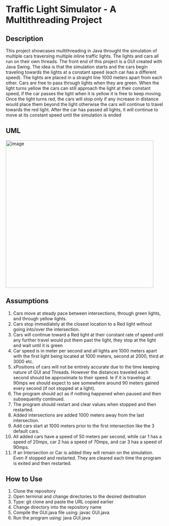 # Traffic Light Simulator - A Multithreading Project

## Description
  This project showcases multithreading in Java throught the simulation of multiple cars traversing multiple inline traffic lights. The lights and cars all run on their own threads. The front end of this project is a GUI created with Java Swing. The idea is that the simulation starts and the cars begin traveling towards the lights at a constant speed (each car has a different speed). The lights are placed in a straight line 1000 meters apart from each other. Cars are free to pass through lights when they are green. When the light turns yellow the cars can still approach the light at their constant speed, if the car passes the light when it is yellow it is free to keep moving. Once the light turns red, the cars will stop only if any increase in distance would place them beyond the light otherwise the cars will continue to travel towards the red light. After the car has passed all lights, it will continue to move at its constant speed until the simulation is ended

## UML

<img width="468" alt="image" src="https://github.com/user-attachments/assets/5ceef9d3-21bb-4adc-afdd-fe5021713df0">

## Assumptions

1) Cars move at steady pace between intersections, through green lights, and through yellow lights.
2) Cars stop immediately at the closest location to a Red light without going into/over the intersection.
3) Cars will continue toward a Red light at their constant rate of speed until any further travel would put them past the light, they stop at the light and wait until it is green
4) Car speed is in meter per second and all lights are 1000 meters apart with the first light being located at 1000 meters, second at 2000, third at 3000 etc.
5) xPositions of cars will not be entirely accurate due to the time keeping nature of GUI and Threads. However the distances traveled each second should be approximate to their speed. Ie     if it is traveling at 90mps we should expect to see somewhere around 90 meters gained every second (if not stopped at a light).
6) The program should act as if nothing happened when paused and then subsequently continued.
7) The program should restart and clear values when stopped and then restarted.
8) Added intersections are added 1000 meters away from the last intersection.
9) Add cars start at 1000 meters prior to the first intersection like the 3 default cars.
10) All added cars have a speed of 50 meters per second, while car 1 has a speed of 20mps, car 2 has a speed of 70mps, and car 3 has a speed of 90mps.
11) If an Intersection or Car is added they will remain on the simulation. Even if stopped and restarted. They are cleared each time the program is exited and then restarted.

## How to Use

1) Clone the repository
2) Open terminal and change directories to the desired destination
3) Type: git clone and paste the URL copied earlier
4) Change directory into the repository name
5) Compile the GUI.java file using: javac GUI.java
6) Run the program using: java GUI.java
